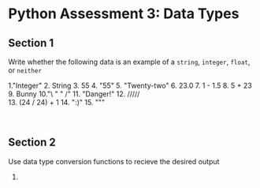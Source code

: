 # Python Assessment 3: Data Types

## Section 1
Write whether the following data is an example of a `string`, `integer`, `float`, or `neither`

1."Integer"
2. String
3. 55
4. "55"
5. "Twenty-two"
6. 23.0
7. 1 - 1.5
8. 5 + 23
9. Bunny
10."\\ \" \" /"
11. "Danger!"
12. /\/\/\/\/\
13. (24 / 24) + 1
14. ":)"
15. """


<br/>


## Section 2
Use data type conversion functions to recieve the desired output

1.
